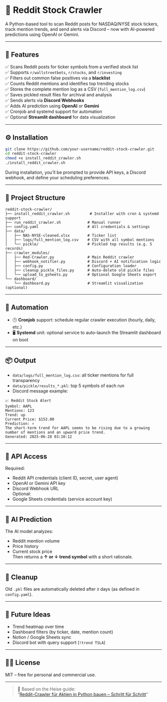 # 🧠 Reddit Stock Crawler

A Python-based tool to scan Reddit posts for NASDAQ/NYSE stock tickers, track mention trends, and send alerts via Discord – now with AI-powered predictions using OpenAI or Gemini.

---

## 🚀 Features

✅ Scans Reddit posts for ticker symbols from a verified stock list  
✅ Supports `r/wallstreetbets`, `r/stocks`, and `r/investing`  
✅ Filters out common false positives via a **blacklist**  
✅ Counts Reddit mentions and identifies top trending stocks  
✅ Stores the complete mention log as a CSV (`full_mention_log.csv`)  
✅ Saves pickled result files for archival and analysis  
✅ Sends alerts via **Discord Webhooks**  
✅ Adds AI prediction using **OpenAI** or **Gemini**  
✅ Cronjob and systemd support for automation  
✅ Optional **Streamlit dashboard** for data visualization  

---

## ⚙️ Installation

```bash
git clone https://github.com/your-username/reddit-stock-crawler.git
cd reddit-stock-crawler
chmod +x install_reddit_crawler.sh
./install_reddit_crawler.sh
```

During installation, you’ll be prompted to provide API keys, a Discord webhook, and define your scheduling preferences.

---

## 📁 Project Structure

```
reddit-stock-crawler/
├── install_reddit_crawler.sh         # Installer with cron & systemd support
├── run_reddit_crawler.sh            # Manual runner
├── config.yaml                      # All credentials & settings
├── data/
│   ├── NAS-NYSE-cleaned.xlsx        # Ticker list
│   ├── logs/full_mention_log.csv    # CSV with all symbol mentions
│   └── pickle/                      # Pickled top results (e.g. 5 records)
├── crawler_modules/
│   ├── Red-Crawler.py               # Main Reddit crawler
│   ├── webhook_notifier.py          # Discord + AI notification logic
│   ├── config.py                    # Configuration loader
│   ├── cleanup_pickle_files.py      # Auto-delete old pickle files
│   └── upload_to_gsheets.py         # Optional Google Sheets export
└── dashboard/
    └── dashboard.py                 # Streamlit visualization (optional)
```

---

## 🔄 Automation

- 🕒 **Cronjob** support: schedule regular crawler execution (hourly, daily, etc.)
- 🖥️ **Systemd** unit: optional service to auto-launch the Streamlit dashboard on boot

---

## 📦 Output

- `data/logs/full_mention_log.csv`: all ticker mentions for full transparency  
- `data/pickle/results_*.pkl`: top 5 symbols of each run  
- Discord message example:

```
📈 Reddit Stock Alert
Symbol: AAPL
Mentions: 123
Trend: up
Current Price: $153.00
Prediction: ↑
The short-term trend for AAPL seems to be rising due to a growing number of mentions and an upward price trend.
Generated: 2025-06-28 03:10:12
```

---

## 🔐 API Access

Required:
- Reddit API credentials (client ID, secret, user agent)
- OpenAI or Gemini API key
- Discord Webhook URL  
Optional:
- Google Sheets credentials (service account key)

---

## 🤖 AI Prediction

The AI model analyzes:
- Reddit mention volume  
- Price history  
- Current stock price  
Then returns a **↑ or ↓ trend symbol** with a short rationale.

---

## 🧹 Cleanup

Old `.pkl` files are automatically deleted after `X` days (as defined in `config.yaml`).

---

## 🔮 Future Ideas

- Trend heatmap over time  
- Dashboard filters (by ticker, date, mention count)  
- Notion / Google Sheets sync  
- Discord bot with query support (`!trend TSLA`)

---

## 🧑‍💻 License

MIT – free for personal and commercial use.

---

> 📘 Based on the Heise guide:  
> “[Reddit-Crawler für Aktien in Python bauen – Schritt für Schritt](https://www.heise.de/ratgeber/Reddit-Crawler-fuer-Aktien-in-Python-bauen-Schritt-fuer-Schritt-9666547.html)”
